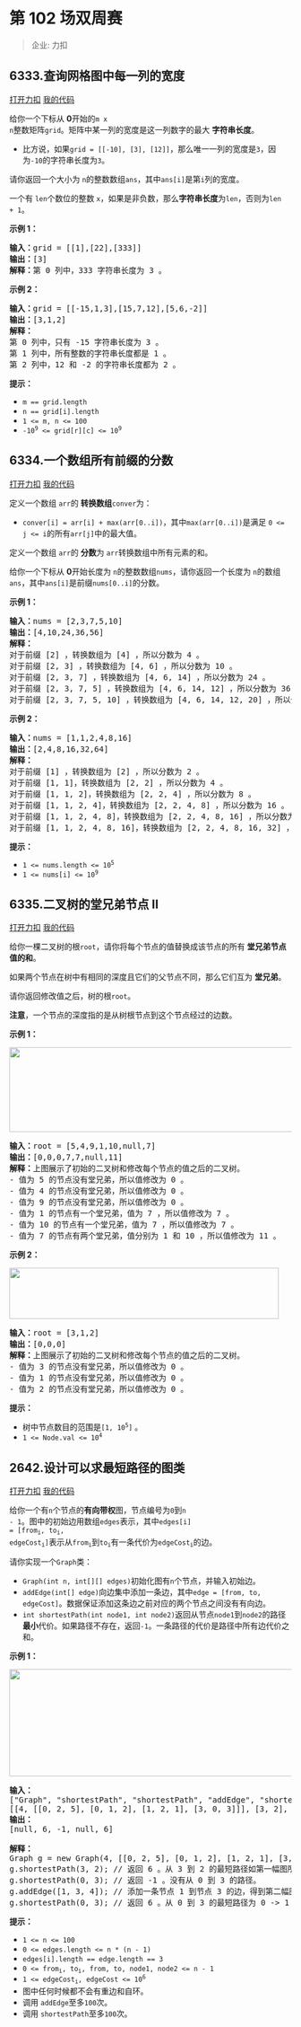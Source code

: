 # 第 102 场双周赛

> 企业: 力扣

## 6333.查询网格图中每一列的宽度

[打开力扣](https://leetcode.cn/problems/find-the-width-of-columns-of-a-grid) [我的代码](6333.find_the_width_of_columns_of_a_grid.py)

给你一个下标从 <strong>0</strong>开始的<code>m x n</code>整数矩阵<code>grid</code>。矩阵中某一列的宽度是这一列数字的最大 <strong>字符串长度</strong>。

<ul>
	<li>比方说，如果<code>grid = [[-10], [3], [12]]</code>，那么唯一一列的宽度是<code>3</code>，因为<code>-10</code>的字符串长度为<code>3</code>。</li>
</ul>

请你返回一个大小为 <code>n</code>的整数数组<code>ans</code>，其中<code>ans[i]</code>是第<code>i</code>列的宽度。

一个有 <code>len</code>个数位的整数 <code>x</code>，如果是非负数，那么<strong>字符串</strong><strong>长度</strong>为<code>len</code>，否则为<code>len + 1</code>。



<strong>示例 1：</strong>

<pre><b>输入：</b>grid = [[1],[22],[333]]
<b>输出：</b>[3]
<b>解释：</b>第 0 列中，333 字符串长度为 3 。
</pre>

<strong>示例 2：</strong>

<pre><b>输入：</b>grid = [[-15,1,3],[15,7,12],[5,6,-2]]
<b>输出：</b>[3,1,2]
<b>解释：</b>
第 0 列中，只有 -15 字符串长度为 3 。
第 1 列中，所有整数的字符串长度都是 1 。
第 2 列中，12 和 -2 的字符串长度都为 2 。
</pre>



<strong>提示：</strong>

<ul>
	<li><code>m == grid.length</code></li>
	<li><code>n == grid[i].length</code></li>
	<li><code>1 <= m, n <= 100 </code></li>
	<li><code>-10<sup>9</sup> <= grid[r][c] <= 10<sup>9</sup></code></li>
</ul>

## 6334.一个数组所有前缀的分数

[打开力扣](https://leetcode.cn/problems/find-the-score-of-all-prefixes-of-an-array) [我的代码](6334.find_the_score_of_all_prefixes_of_an_array.py)

定义一个数组 <code>arr</code>的 <strong>转换数组</strong><code>conver</code>为：

<ul>
	<li><code>conver[i] = arr[i] + max(arr[0..i])</code>，其中<code>max(arr[0..i])</code>是满足 <code>0 <= j <= i</code>的所有<code>arr[j]</code>中的最大值。</li>
</ul>

定义一个数组 <code>arr</code>的 <strong>分数</strong>为 <code>arr</code>转换数组中所有元素的和。

给你一个下标从 <strong>0</strong>开始长度为 <code>n</code>的整数数组<code>nums</code>，请你返回一个长度为 <code>n</code>的数组<em></em><code>ans</code>，其中<code>ans[i]</code>是前缀<code>nums[0..i]</code>的分数。



<strong>示例 1：</strong>

<pre><b>输入：</b>nums = [2,3,7,5,10]
<b>输出：</b>[4,10,24,36,56]
<b>解释：</b>
对于前缀 [2] ，转换数组为 [4] ，所以分数为 4 。
对于前缀 [2, 3] ，转换数组为 [4, 6] ，所以分数为 10 。
对于前缀 [2, 3, 7] ，转换数组为 [4, 6, 14] ，所以分数为 24 。
对于前缀 [2, 3, 7, 5] ，转换数组为 [4, 6, 14, 12] ，所以分数为 36 。
对于前缀 [2, 3, 7, 5, 10] ，转换数组为 [4, 6, 14, 12, 20] ，所以分数为 56 。
</pre>

<strong>示例 2：</strong>

<pre><b>输入：</b>nums = [1,1,2,4,8,16]
<b>输出：</b>[2,4,8,16,32,64]
<b>解释：</b>
对于前缀 [1] ，转换数组为 [2] ，所以分数为 2 。
对于前缀 [1, 1]，转换数组为 [2, 2] ，所以分数为 4 。
对于前缀 [1, 1, 2]，转换数组为 [2, 2, 4] ，所以分数为 8 。
对于前缀 [1, 1, 2, 4]，转换数组为 [2, 2, 4, 8] ，所以分数为 16 。
对于前缀 [1, 1, 2, 4, 8]，转换数组为 [2, 2, 4, 8, 16] ，所以分数为 32 。
对于前缀 [1, 1, 2, 4, 8, 16]，转换数组为 [2, 2, 4, 8, 16, 32] ，所以分数为 64 。
</pre>



<strong>提示：</strong>

<ul>
	<li><code>1 <= nums.length <= 10<sup>5</sup></code></li>
	<li><code>1 <= nums[i] <= 10<sup>9</sup></code></li>
</ul>

## 6335.二叉树的堂兄弟节点 II

[打开力扣](https://leetcode.cn/problems/cousins-in-binary-tree-ii) [我的代码](6335.cousins_in_binary_tree_ii.py)

给你一棵二叉树的根<code>root</code>，请你将每个节点的值替换成该节点的所有 <strong>堂兄弟节点值的和</strong>。

如果两个节点在树中有相同的深度且它们的父节点不同，那么它们互为 <strong>堂兄弟</strong>。

请你返回修改值之后，树的根<em></em><code>root</code><em></em>。

<strong>注意</strong>，一个节点的深度指的是从树根节点到这个节点经过的边数。



<strong>示例 1：</strong>

<img alt="" src="https://assets.leetcode.com/uploads/2023/01/11/example11.png" style="width: 571px; height: 151px;" />

<pre>
<b>输入：</b>root = [5,4,9,1,10,null,7]
<b>输出：</b>[0,0,0,7,7,null,11]
<b>解释：</b>上图展示了初始的二叉树和修改每个节点的值之后的二叉树。
- 值为 5 的节点没有堂兄弟，所以值修改为 0 。
- 值为 4 的节点没有堂兄弟，所以值修改为 0 。
- 值为 9 的节点没有堂兄弟，所以值修改为 0 。
- 值为 1 的节点有一个堂兄弟，值为 7 ，所以值修改为 7 。
- 值为 10 的节点有一个堂兄弟，值为 7 ，所以值修改为 7 。
- 值为 7 的节点有两个堂兄弟，值分别为 1 和 10 ，所以值修改为 11 。
</pre>

<strong>示例 2：</strong>

<img alt="" src="https://assets.leetcode.com/uploads/2023/01/11/diagram33.png" style="width: 481px; height: 91px;" />

<pre>
<b>输入：</b>root = [3,1,2]
<b>输出：</b>[0,0,0]
<b>解释：</b>上图展示了初始的二叉树和修改每个节点的值之后的二叉树。
- 值为 3 的节点没有堂兄弟，所以值修改为 0 。
- 值为 1 的节点没有堂兄弟，所以值修改为 0 。
- 值为 2 的节点没有堂兄弟，所以值修改为 0 。
</pre>



<strong>提示：</strong>

<ul>
	<li>树中节点数目的范围是<code>[1, 10<sup>5</sup>]</code> 。</li>
	<li><code>1 <= Node.val <= 10<sup>4</sup></code></li>
</ul>

## 2642.设计可以求最短路径的图类

[打开力扣](https://leetcode.cn/problems/design-graph-with-shortest-path-calculator) [我的代码](2642.design_graph_with_shortest_path_calculator.py)

给你一个有<code>n</code>个节点的<strong>有向带权</strong>图，节点编号为<code>0</code>到<code>n - 1</code>。图中的初始边用数组<code>edges</code>表示，其中<code>edges[i] = [from<sub>i</sub>, to<sub>i</sub>, edgeCost<sub>i</sub>]</code>表示从<code>from<sub>i</sub></code>到<code>to<sub>i</sub></code>有一条代价为<code>edgeCost<sub>i</sub></code>的边。

请你实现一个<code>Graph</code>类：

<ul>
	<li><code>Graph(int n, int[][] edges)</code>初始化图有<code>n</code>个节点，并输入初始边。</li>
	<li><code>addEdge(int[] edge)</code>向边集中添加一条边，其中<strong></strong><code>edge = [from, to, edgeCost]</code>。数据保证添加这条边之前对应的两个节点之间没有有向边。</li>
	<li><code>int shortestPath(int node1, int node2)</code>返回从节点<code>node1</code>到<code>node2</code>的路径<strong>最小</strong>代价。如果路径不存在，返回<code>-1</code>。一条路径的代价是路径中所有边代价之和。</li>
</ul>



<strong>示例 1：</strong>

<img alt="" src="https://assets.leetcode.com/uploads/2023/01/11/graph3drawio-2.png" style="width: 621px; height: 191px;">

<pre><strong>输入：</strong>
["Graph", "shortestPath", "shortestPath", "addEdge", "shortestPath"]
[[4, [[0, 2, 5], [0, 1, 2], [1, 2, 1], [3, 0, 3]]], [3, 2], [0, 3], [[1, 3, 4]], [0, 3]]
<b>输出：</b>
[null, 6, -1, null, 6]

<strong>解释：</strong>
Graph g = new Graph(4, [[0, 2, 5], [0, 1, 2], [1, 2, 1], [3, 0, 3]]);
g.shortestPath(3, 2); // 返回 6 。从 3 到 2 的最短路径如第一幅图所示：3 -> 0 -> 1 -> 2 ，总代价为 3 + 2 + 1 = 6 。
g.shortestPath(0, 3); // 返回 -1 。没有从 0 到 3 的路径。
g.addEdge([1, 3, 4]); // 添加一条节点 1 到节点 3 的边，得到第二幅图。
g.shortestPath(0, 3); // 返回 6 。从 0 到 3 的最短路径为 0 -> 1 -> 3 ，总代价为 2 + 4 = 6 。
</pre>



<strong>提示：</strong>

<ul>
	<li><code>1 <= n <= 100</code></li>
	<li><code>0 <= edges.length <= n * (n - 1)</code></li>
	<li><code>edges[i].length == edge.length == 3</code></li>
	<li><code>0 <= from<sub>i</sub>, to<sub>i</sub>, from, to, node1, node2 <= n - 1</code></li>
	<li><code>1 <= edgeCost<sub>i</sub>, edgeCost <= 10<sup>6</sup></code></li>
	<li>图中任何时候都不会有重边和自环。</li>
	<li>调用 <code>addEdge</code>至多<code>100</code>次。</li>
	<li>调用 <code>shortestPath</code>至多<code>100</code>次。</li>
</ul>

